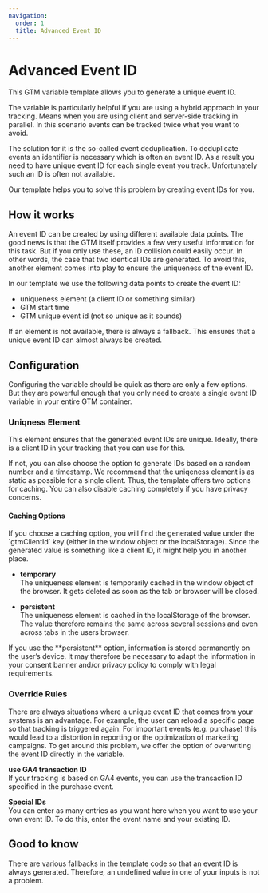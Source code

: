 ```yaml
---
navigation:
  order: 1
  title: Advanced Event ID
---
```


# Advanced Event ID

This GTM variable template allows you to generate a unique event ID.

The variable is particularly helpful if you are using a hybrid approach in your tracking. Means when you are using client and server-side tracking in parallel. In this scenario events can be tracked twice what you want to avoid.

The solution for it is the so-called event deduplication. To deduplicate events an identifier is necessary which is often an event ID. As a result you need to have unique event ID for each single event you track. Unfortunately such an ID is often not available.

Our template helps you to solve this problem by creating event IDs for you.

## How it works

An event ID can be created by using different available data points. The good news is that the GTM itself provides a few very useful information for this task. But if you only use these, an ID collision could easily occur. In other words, the case that two identical IDs are generated. To avoid this, another element comes into play to ensure the uniqueness of the event ID.

In our template we use the following data points to create the event ID:

- uniqueness element (a client ID or something similar)
- GTM start time
- GTM unique event id (not so unique as it sounds)

If an element is not available, there is always a fallback. This ensures that a unique event ID can almost always be created.

## Configuration

Configuring the variable should be quick as there are only a few options. But they are powerful enough that you only need to create a single event ID variable in your entire GTM container.

### Uniqness Element

This element ensures that the generated event IDs are unique. Ideally, there is a client ID in your tracking that you can use for this.

If not, you can also choose the option to generate IDs based on a random number and a timestamp. We recommend that the uniqeness element is as static as possible for a single client. Thus, the template offers two options for caching. You can also disable caching completely if you have privacy concerns.

#### Caching Options

<blockqoute type="tip" isSingleParagraph>
If you choose a caching option, you will find the generated value under the `gtmClientId` key (either in the window object or the localStorage). Since the generated value is something like a client ID, it might help you in another place.
</blockqoute>

- **temporary**  
  The uniqueness element is temporarily cached in the window object of the browser. It gets deleted as soon as the tab or browser will be closed.

- **persistent**  
  The uniqueness element is cached in the localStorage of the browser. The value therefore remains the same across several sessions and even across tabs in the users browser.

<blockqoute type="warning" isSingleParagraph>
If you use the **persistent** option, information is stored permanently on the user’s device. It may therefore be necessary to adapt the information in your consent banner and/or privacy policy to comply with legal requirements.
</blockqoute>

### Override Rules

There are always situations where a unique event ID that comes from your systems is an advantage. For example, the user can reload a specific page so that tracking is triggered again. For important events (e.g. purchase) this would lead to a distortion in reporting or the optimization of marketing campaigns. To get around this problem, we offer the option of overwriting the event ID directly in the variable.

**use GA4 transaction ID**  
If your tracking is based on GA4 events, you can use the transaction ID specified in the purchase event.

**Special IDs**  
You can enter as many entries as you want here when you want to use your own event ID. To do this, enter the event name and your existing ID.

## Good to know

There are various fallbacks in the template code so that an event ID is always generated. Therefore, an undefined value in one of your inputs is not a problem.

